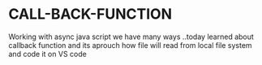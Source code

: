 # CALL-BACK-FUNCTION
Working with async java script we have many ways ..today learned about callback function and its aprouch how file will read from local file system and code it on VS code 
